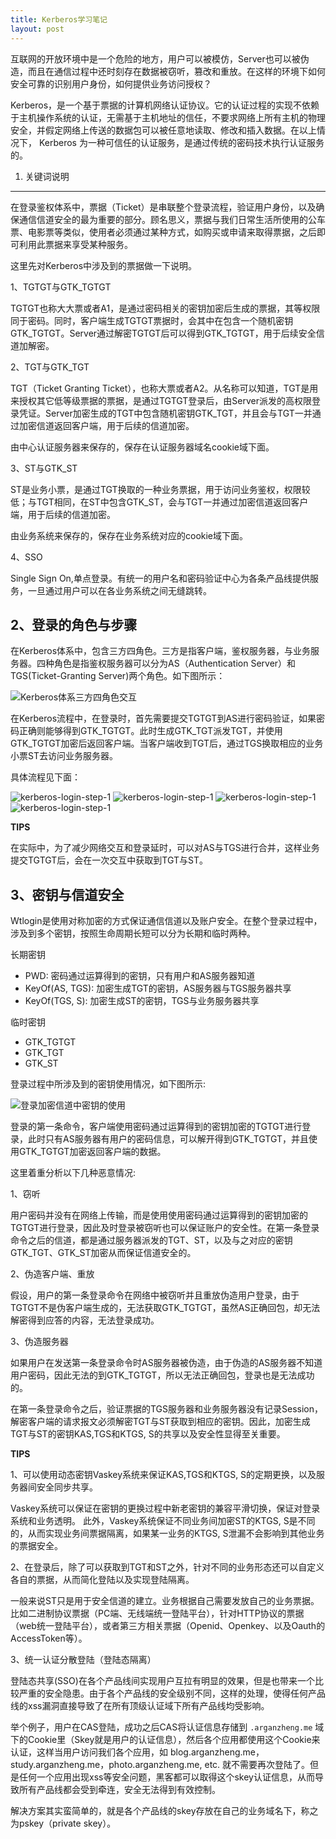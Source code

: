 ```yaml
---
title: Kerberos学习笔记
layout: post
---
```



互联网的开放环境中是一个危险的地方，用户可以被模仿，Server也可以被伪造，而且在通信过程中还时刻存在数据被窃听，篡改和重放。在这样的环境下如何安全可靠的识别用户身份，如何提供业务访问授权？

Kerberos，是一个基于票据的计算机网络认证协议。它的认证过程的实现不依赖于主机操作系统的认证，无需基于主机地址的信任，不要求网络上所有主机的物理安全，并假定网络上传送的数据包可以被任意地读取、修改和插入数据。在以上情况下， Kerberos 为一种可信任的认证服务，是通过传统的密码技术执行认证服务的。


1. 关键词说明
------------

在登录鉴权体系中，票据（Ticket）是串联整个登录流程，验证用户身份，以及确保通信信道安全的最为重要的部分。顾名思义，票据与我们日常生活所使用的公车票、电影票等类似，使用者必须通过某种方式，如购买或申请来取得票据，之后即可利用此票据来享受某种服务。

这里先对Kerberos中涉及到的票据做一下说明。

1、TGTGT与GTK_TGTGT

TGTGT也称大大票或者A1，是通过密码相关的密钥加密后生成的票据，其等权限同于密码。同时，客户端生成TGTGT票据时，会其中在包含一个随机密钥GTK_TGTGT。Server通过解密TGTGT后可以得到GTK_TGTGT，用于后续安全信道加解密。

2、TGT与GTK_TGT

TGT（Ticket Granting Ticket），也称大票或者A2。从名称可以知道，TGT是用来授权其它低等级票据的票据，是通过TGTGT登录后，由Server派发的高权限登录凭证。Server加密生成的TGT中包含随机密钥GTK_TGT，并且会与TGT一并通过加密信道返回客户端，用于后续的信道加密。

由中心认证服务器来保存的，保存在认证服务器域名cookie域下面。

3、ST与GTK_ST

ST是业务小票，是通过TGT换取的一种业务票据，用于访问业务鉴权，权限较低；与TGT相同，在ST中包含GTK_ST，会与TGT一并通过加密信道返回客户端，用于后续的信道加密。

由业务系统来保存的，保存在业务系统对应的cookie域下面。

4、SSO

Single Sign On,单点登录。有统一的用户名和密码验证中心为各条产品线提供服务，一旦通过用户可以在各业务系统之间无缝跳转。


2、登录的角色与步骤
-----------------

在Kerberos体系中，包含三方四角色。三方是指客户端，鉴权服务器，与业务服务器。四种角色是指鉴权服务器可以分为AS（Authentication Server）和TGS(Ticket-Granting Server)两个角色。如下图所示：

![Kerberos体系三方四角色交互](/media/images/kerberos-login.jpg)

在Kerberos流程中，在登录时，首先需要提交TGTGT到AS进行密码验证，如果密码正确则能够得到GTK_TGTGT。此时生成GTK_TGT派发TGT，并使用GTK_TGTGT加密后返回客户端。当客户端收到TGT后，通过TGS换取相应的业务小票ST去访问业务服务器。

具体流程见下面：

![kerberos-login-step-1](/media/images/kerberos-login-step-1.jpg)
![kerberos-login-step-1](/media/images/kerberos-login-step-2.jpg)
![kerberos-login-step-1](/media/images/kerberos-login-step-3.jpg)
![kerberos-login-step-1](/media/images/kerberos-login-step-4.jpg)


**TIPS** 

在实际中，为了减少网络交互和登录延时，可以对AS与TGS进行合并，这样业务提交TGTGT后，会在一次交互中获取到TGT与ST。


3、密钥与信道安全
---------------

Wtlogin是使用对称加密的方式保证通信信道以及账户安全。在整个登录过程中，涉及到多个密钥，按照生命周期长短可以分为长期和临时两种。

长期密钥

* PWD: 密码通过运算得到的密钥，只有用户和AS服务器知道
* KeyOf(AS, TGS): 加密生成TGT的密钥，AS服务器与TGS服务器共享
* KeyOf(TGS, S): 加密生成ST的密钥，TGS与业务服务器共享

临时密钥

* GTK_TGTGT
* GTK_TGT
* GTK_ST

登录过程中所涉及到的密钥使用情况，如下图所示:

![登录加密信道中密钥的使用](/media/images/kerberos-keys.jpg)

登录的第一条命令，客户端使用密码通过运算得到的密钥加密的TGTGT进行登录，此时只有AS服务器有用户的密码信息，可以解开得到GTK_TGTGT，并且使用GTK_TGTGT加密返回客户端的数据。

这里着重分析以下几种恶意情况:

1、窃听

用户密码并没有在网络上传输，而是使用使用密码通过运算得到的密钥加密的TGTGT进行登录，因此及时登录被窃听也可以保证账户的安全性。在第一条登录命令之后的信道，都是通过服务器派发的TGT、ST，以及与之对应的密钥GTK_TGT、GTK_ST加密从而保证信道安全的。

2、伪造客户端、重放

假设，用户的第一条登录命令在网络中被窃听并且重放伪造用户登录，由于TGTGT不是伪客户端生成的，无法获取GTK_TGTGT，虽然AS正确回包，却无法解密得到应答的内容，无法登录成功。

3、伪造服务器

如果用户在发送第一条登录命令时AS服务器被伪造，由于伪造的AS服务器不知道用户密码，因此无法的到GTK_TGTGT，所以无法正确回包，登录也是无法成功的。

在第一条登录命令之后，验证票据的TGS服务器和业务服务器没有记录Session，解密客户端的请求报文必须解密TGT与ST获取到相应的密钥。因此，加密生成TGT与ST的密钥KAS,TGS和KTGS, S的共享以及安全性显得至关重要。


**TIPS**

1、可以使用动态密钥Vaskey系统来保证KAS,TGS和KTGS, S的定期更换，以及服务器间安全同步共享。

Vaskey系统可以保证在密钥的更换过程中新老密钥的兼容平滑切换，保证对登录系统和业务透明。
此外，Vaskey系统保证不同业务间加密ST的KTGS, S是不同的，从而实现业务间票据隔离，如果某一业务的KTGS, S泄漏不会影响到其他业务的票据安全。

2、在登录后，除了可以获取到TGT和ST之外，针对不同的业务形态还可以自定义各自的票据，从而简化登陆以及实现登陆隔离。

一般来说ST只是用于安全信道的建立。业务根据自己需要发放自己的业务票据。比如二进制协议票据（PC端、无线端统一登陆平台），针对HTTP协议的票据（web统一登陆平台），或者第三方相关票据（Openid、Openkey、以及Oauth的AccessToken等）。

3、统一认证分散登陆（登陆态隔离）

登陆态共享(SSO)在各个产品线间实现用户互拉有明显的效果，但是也带来一个比较严重的安全隐患。由于各个产品线的安全级别不同，这样的处理，使得任何产品线的xss漏洞直接导致了在所有顶级认证域下所有产品线均受影响。

举个例子，用户在CAS登陆，成功之后CAS将认证信息存储到 `.arganzheng.me` 域下的Cookie里（Skey就是用户的认证信息），然后各个应用都使用这个Cookie来认证，这样当用户访问我们各个应用，如 blog.arganzheng.me，study.arganzheng.me，photo.arganzheng.me, etc. 就不需要再次登陆了。但是任何一个应用出现xss等安全问题，黑客都可以取得这个skey认证信息，从而导致所有产品线都会受到牵连，安全无法得到有效控制。

解决方案其实蛮简单的，就是各个产品线的skey存放在自己的业务域名下，称之为pskey（private skey）。

